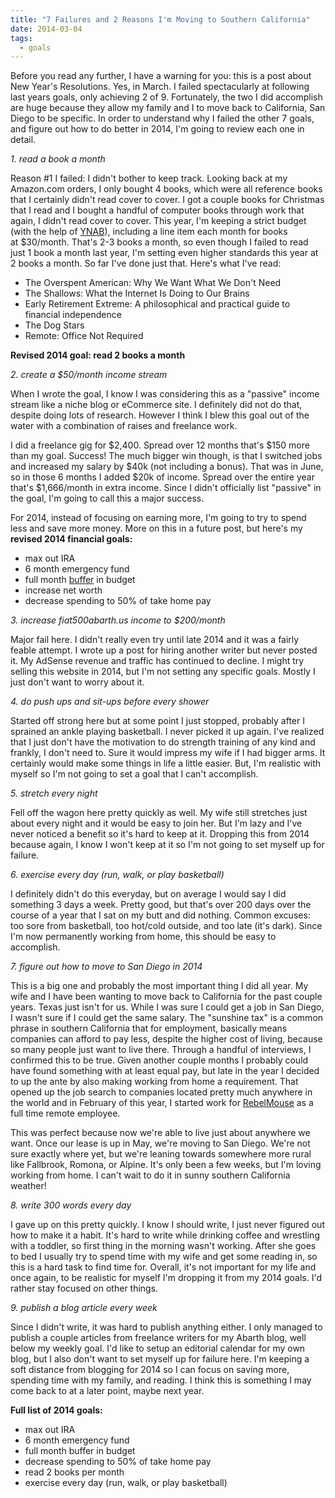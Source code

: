 ```yaml
---
title: "7 Failures and 2 Reasons I'm Moving to Southern California"
date: 2014-03-04
tags:
  - goals
---
```


Before you read any further, I have a warning for you: this is a post about New Year's Resolutions. Yes, in March. I failed spectacularly at following last years goals, only achieving 2 of 9. Fortunately, the two I did accomplish are huge because they allow my family and I to move back to California, San Diego to be specific. In order to understand why I failed the other 7 goals, and figure out how to do better in 2014, I'm going to review each one in detail.

_1\. read a book a month_

Reason #1 I failed: I didn't bother to keep track. Looking back at my Amazon.com orders, I only bought 4 books, which were all reference books that I certainly didn't read cover to cover. I got a couple books for Christmas that I read and I bought a handful of computer books through work that again, I didn't read cover to cover. This year, I'm keeping a strict budget (with the help of [YNAB](http://www.youneedabudget.com)), including a line item each month for books at \$30/month. That's 2-3 books a month, so even though I failed to read just 1 book a month last year, I'm setting even higher standards this year at 2 books a month. So far I've done just that. Here's what I've read:

- The Overspent American: Why We Want What We Don't Need
- The Shallows: What the Internet Is Doing to Our Brains
- Early Retirement Extreme: A philosophical and practical guide to financial independence
- The Dog Stars
- Remote: Office Not Required

**Revised 2014 goal: read 2 books a month**

_2. create a \$50/month income stream_

When I wrote the goal, I know I was considering this as a "passive" income stream like a niche blog or eCommerce site. I definitely did not do that, despite doing lots of research. However I think I blew this goal out of the water with a combination of raises and freelance work.

I did a freelance gig for $2,400. Spread over 12 months that's $150 more than my goal. Success! The much bigger win though, is that I switched jobs and increased my salary by $40k (not including a bonus). That was in June, so in those 6 months I added $20k of income. Spread over the entire year that's \$1,666/month in extra income. Since I didn't officially list "passive" in the goal, I'm going to call this a major success.

For 2014, instead of focusing on earning more, I'm going to try to spend less and save more money. More on this in a future post, but here's my **revised 2014 financial goals:**

- max out IRA
- 6 month emergency fund
- full month [buffer](https://www.youneedabudget.com/support/article/rule-four-live-on-last-months-income) in budget
- increase net worth
- decrease spending to 50% of take home pay

_3. increase fiat500abarth.us income to \$200/month_

Major fail here. I didn't really even try until late 2014 and it was a fairly feable attempt. I wrote up a post for hiring another writer but never posted it. My AdSense revenue and traffic has continued to decline. I might try selling this website in 2014, but I'm not setting any specific goals. Mostly I just don't want to worry about it.

_4. do push ups and sit-ups before every shower_

Started off strong here but at some point I just stopped, probably after I sprained an ankle playing basketball. I never picked it up again. I've realized that I just don't have the motivation to do strength training of any kind and frankly, I don't need to. Sure it would impress my wife if I had bigger arms. It certainly would make some things in life a little easier. But, I'm realistic with myself so I'm not going to set a goal that I can't accomplish.

_5\. stretch every night_

Fell off the wagon here pretty quickly as well. My wife still stretches just about every night and it would be easy to join her. But I'm lazy and I've never noticed a benefit so it's hard to keep at it. Dropping this from 2014 because again, I know I won't keep at it so I'm not going to set myself up for failure.

_6. exercise every day (run, walk, or play basketball)_

I definitely didn't do this everyday, but on average I would say I did something 3 days a week. Pretty good, but that's over 200 days over the course of a year that I sat on my butt and did nothing. Common excuses: too sore from basketball, too hot/cold outside, and too late (it's dark). Since I'm now permanently working from home, this should be easy to accomplish.

_7. figure out how to move to San Diego in 2014_

This is a big one and probably the most important thing I did all year. My wife and I have been wanting to move back to California for the past couple years. Texas just isn't for us. While I was sure I could get a job in San Diego, I wasn't sure if I could get the same salary. The "sunshine tax" is a common phrase in southern California that for employment, basically means companies can afford to pay less, despite the higher cost of living, because so many people just want to live there. Through a handful of interviews, I confirmed this to be true. Given another couple months I probably could have found something with at least equal pay, but late in the year I decided to up the ante by also making working from home a requirement. That opened up the job search to companies located pretty much anywhere in the world and in February of this year, I started work for [RebelMouse](http://www.rebelmouse.com) as a full time remote employee.

This was perfect because now we're able to live just about anywhere we want. Once our lease is up in May, we're moving to San Diego. We're not sure exactly where yet, but we're leaning towards somewhere more rural like Fallbrook, Romona, or Alpine. It's only been a few weeks, but I'm loving working from home. I can't wait to do it in sunny southern California weather!

_8. write 300 words every day_

I gave up on this pretty quickly. I know I should write, I just never figured out how to make it a habit. It's hard to write while drinking coffee and wrestling with a toddler, so first thing in the morning wasn't working. After she goes to bed I usually try to spend time with my wife and get some reading in, so this is a hard task to find time for. Overall, it's not important for my life and once again, to be realistic for myself I'm dropping it from my 2014 goals. I'd rather stay focused on other things.

_9. publish a blog article every week_

Since I didn't write, it was hard to publish anything either. I only managed to publish a couple articles from freelance writers for my Abarth blog, well below my weekly goal. I'd like to setup an editorial calendar for my own blog, but I also don't want to set myself up for failure here. I'm keeping a soft distance from blogging for 2014 so I can focus on saving more, spending time with my family, and reading. I think this is something I may come back to at a later point, maybe next year.

**Full list of 2014 goals:**

- max out IRA
- 6 month emergency fund
- full month buffer in budget
- decrease spending to 50% of take home pay
- read 2 books per month
- exercise every day (run, walk, or play basketball)
